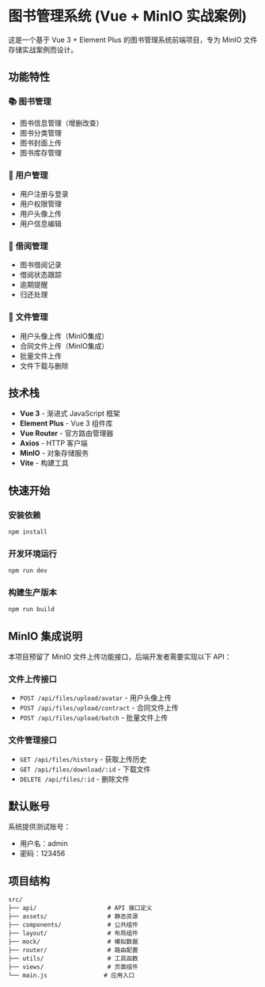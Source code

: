 # 图书管理系统 (Vue + MinIO 实战案例)

这是一个基于 Vue 3 + Element Plus 的图书管理系统前端项目，专为 MinIO 文件存储实战案例而设计。

## 功能特性

### 📚 图书管理
- 图书信息管理（增删改查）
- 图书分类管理
- 图书封面上传
- 图书库存管理

### 👥 用户管理
- 用户注册与登录
- 用户权限管理
- 用户头像上传
- 用户信息编辑

### 📖 借阅管理
- 图书借阅记录
- 借阅状态跟踪
- 逾期提醒
- 归还处理

### 📁 文件管理
- 用户头像上传（MinIO集成）
- 合同文件上传（MinIO集成）
- 批量文件上传
- 文件下载与删除

## 技术栈

- **Vue 3** - 渐进式 JavaScript 框架
- **Element Plus** - Vue 3 组件库
- **Vue Router** - 官方路由管理器
- **Axios** - HTTP 客户端
- **MinIO** - 对象存储服务
- **Vite** - 构建工具

## 快速开始

### 安装依赖
```bash
npm install
```

### 开发环境运行
```bash
npm run dev
```

### 构建生产版本
```bash
npm run build
```

## MinIO 集成说明

本项目预留了 MinIO 文件上传功能接口，后端开发者需要实现以下 API：

### 文件上传接口
- `POST /api/files/upload/avatar` - 用户头像上传
- `POST /api/files/upload/contract` - 合同文件上传
- `POST /api/files/upload/batch` - 批量文件上传

### 文件管理接口
- `GET /api/files/history` - 获取上传历史
- `GET /api/files/download/:id` - 下载文件
- `DELETE /api/files/:id` - 删除文件

## 默认账号

系统提供测试账号：
- 用户名：admin
- 密码：123456

## 项目结构

```
src/
├── api/                    # API 接口定义
├── assets/                 # 静态资源
├── components/             # 公共组件
├── layout/                 # 布局组件
├── mock/                   # 模拟数据
├── router/                 # 路由配置
├── utils/                  # 工具函数
├── views/                  # 页面组件
└── main.js                # 应用入口
```
